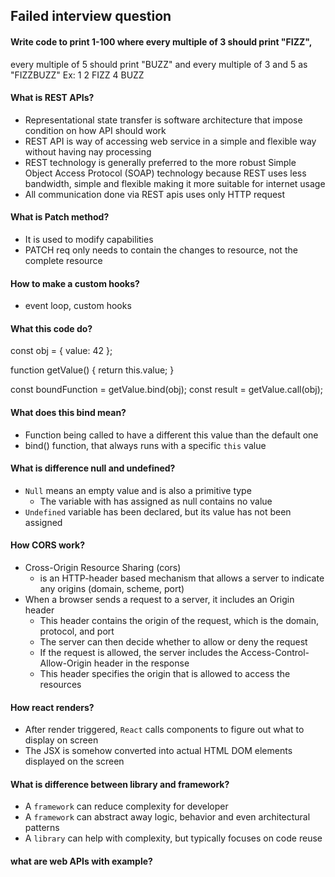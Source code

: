 ## Failed interview question
#### Write code to print 1-100 where every multiple of 3 should print "FIZZ",
  every multiple of 5 should print "BUZZ" and every multiple of 3 and 5 as "FIZZBUZZ"
  Ex: 1 2 FIZZ 4 BUZZ
#### What is REST APIs?
- Representational state transfer is software architecture that impose condition on how API should work
- REST API is way of accessing web service in a simple and flexible way without having nay processing
- REST technology is generally preferred to the more robust Simple Object Access Protocol (SOAP)
  technology because REST uses less bandwidth, simple and flexible making it more suitable for internet usage
- All communication done via REST apis uses only HTTP request
#### What is Patch method?
- It is used to modify capabilities
- PATCH req only needs to contain the changes to resource, not the complete resource
#### How to make a custom hooks?
  - event loop, custom hooks
#### What this code do?
const obj = { value: 42 };

function getValue() {
  return this.value;
}

const boundFunction = getValue.bind(obj);
const result = getValue.call(obj);

#### What does this bind mean?
- Function being called to have a different this value than the default one
- bind() function, that always runs with a specific `this` value

#### What is difference null and undefined?
- `Null` means an empty value and is also a primitive type
    - The variable with has assigned as null contains no value
- `Undefined` variable has been declared, but its value has not been assigned
#### How CORS work?
- Cross-Origin Resource Sharing (cors)
  - is an HTTP-header based mechanism that allows a server to indicate any origins (domain, scheme, port)
- When a browser sends a request to a server, it includes an Origin header
  - This header contains the origin of the request, which is the domain, protocol, and port
  - The server can then decide whether to allow or deny the request
  - If the request is allowed, the server includes the Access-Control-Allow-Origin header in the response
  - This header specifies the origin that is allowed to access the resources
#### How react renders?
- After render triggered, `React` calls components to figure out what to display on screen
- The JSX is somehow converted into actual HTML DOM elements displayed on the screen
#### What is difference between library and framework?
- A `framework` can reduce complexity for developer
- A `framework` can abstract away logic, behavior and even architectural patterns
- A `library` can help with complexity, but typically focuses on code reuse
#### what are web APIs with example?
